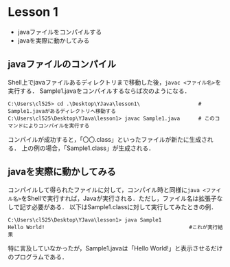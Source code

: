 # Lesson 1

- javaファイルをコンパイルする
- javaを実際に動かしてみる

## javaファイルのコンパイル
Shell上でjavaファイルあるディレクトリまで移動した後，`javac <ファイル名>`を実行する．
Sample1.javaをコンパイルするならば次のようになる．

```
C:\Users\cl525> cd .\Desktop\YJava\lesson1\                   # Sample1.javaがあるディレクトリへ移動する
C:\Users\cl525\Desktop\YJava\lesson1> javac Sample1.java      # このコマンドによりコンパイルを実行する
```

コンパイルが成功すると，「〇〇.class」といったファイルが新たに生成される．
上の例の場合，「Sample1.class」が生成される．


## javaを実際に動かしてみる
コンパイルして得られたファイルに対して，コンパイル時と同様に`java <ファイル名>`をShellで実行すれば，Javaが実行される．ただし，ファイル名は拡張子なしで記す必要がある．
以下はSample1.classに対して実行してみたときの例．

```
C:\Users\cl525\Desktop\YJava\lesson1> java Sample1
Hello World!                                               #これが実行結果
```

特に言及していなかったが，Sample1.javaは「Hello World!」と表示させるだけのプログラムである．


